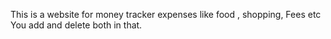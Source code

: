 This is a website for money tracker expenses like food , shopping, Fees etc You add and delete both in that.

